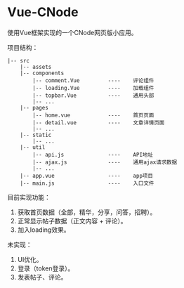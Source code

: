 # Vue-CNode

使用Vue框架实现的一个CNode网页版小应用。

项目结构：
```
|-- src
    |-- assets
    |-- components
        |-- comment.Vue         ----    评论组件
        |-- loading.Vue         ----    加载组件
        |-- topbar.Vue          ----    通用头部
        |-- ...
    |-- pages
        |-- home.vue            ----    首页页面
        |-- detail.vue          ----    文章详情页面
        |-- ...
    |-- static
        |-- ...
    |-- util
        |-- api.js              ----    API地址
        |-- ajax.js             ----    通用ajax请求数据
        |-- ...
    |-- app.vue                 ----    app项目
    |-- main.js                 ----    入口文件
```

目前实现功能：
1.  获取首页数据（全部，精华，分享，问答，招聘）。
2.  正常显示帖子数据（正文内容 + 评论）。
3.  加入loading效果。

未实现：
1.  UI优化。
2.  登录（token登录）。
3.  发表帖子、评论。
